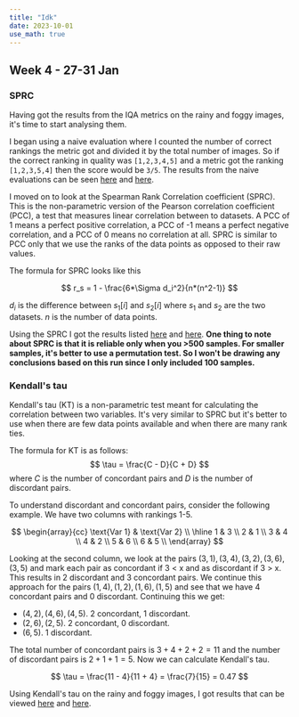 ```yaml
---
title: "Idk"
date: 2023-10-01
use_math: true
---
```


## Week 4 - 27-31 Jan

### SPRC
Having got the results from the IQA metrics on the rainy and foggy images, it's time to start analysing them.

I began using a naive evaluation where I counted the number of correct rankings the metric got and divided it by the total number of images. So if the correct ranking in quality was `[1,2,3,4,5]` and a metric got the ranking `[1,2,3,5,4]` then the score would be `3/5`. The results from the naive evaluations can be seen [here](https://drive.google.com/drive/u/0/folders/155pY1k8fm-afJmyVYLT5yO7qpStZbsqg) and [here](https://drive.google.com/drive/u/0/folders/1_zXvPNkyUc5EhJJvQxgU025B5fi9QcWn).

I moved on to look at the Spearman Rank Correlation coefficient (SPRC). This is the non-parametric version of the Pearson correlation coefficient (PCC), a test that measures linear correlation between to datasets. A PCC of 1 means a perfect positive correlation, a PCC of -1 means a perfect negative correlation, and a PCC of 0 means no correlation at all. SPRC is similar to PCC only that we use the ranks of the data points as opposed to their raw values.

The formula for SPRC looks like this

$$
r_s = 1 - \frac{6*\Sigma d_i^2}{n*(n^2-1)}
$$

$d_i$ is the difference between $s_1[i]$ and $s_2[i]$ where $s_1$ and $s_2$ are the two datasets. $n$ is the number of data points.

Using the SPRC I got the results listed [here](https://drive.google.com/drive/u/0/folders/155pY1k8fm-afJmyVYLT5yO7qpStZbsqg) and [here](https://drive.google.com/drive/u/0/folders/1_zXvPNkyUc5EhJJvQxgU025B5fi9QcWn). **One thing to note about SPRC is that it is reliable only when you >500 samples. For smaller samples, it's better to use a permutation test. So I won't be drawing any conclusions based on this run since I only included 100 samples.** 

### Kendall's tau
Kendall's tau (KT) is a  non-parametric test meant for calculating the correlation between two variables. It's very similar to SPRC but it's better to use when there are few data points available and when there are many rank ties.

The formula for KT is as follows:
$$
\tau = \frac{C - D}{C + D}
$$
where $C$ is the number of concordant pairs and $D$ is the number of discordant pairs.

To understand discordant and concordant pairs, consider the following example. We have two columns with rankings 1-5. 

$$
\begin{array}{cc}
\text{Var 1} & \text{Var 2} \\
\hline
1 & 3 \\
2 & 1 \\
3 & 4 \\
4 & 2 \\
5 & 6 \\
6 & 5 \\
\end{array}
$$

Looking at the second column, we look at the pairs $(3, 1), (3, 4), (3, 2), (3, 6), (3, 5)$ and mark each pair as concordant if 3 < x and as discordant if 3 > x. This results in 2 discordant and 3 concordant pairs. We continue this approach for the pairs $(1, 4), (1, 2), (1, 6), (1, 5)$ and see that we have 4 concordant pairs and 0 discordant. Continuing this we get:
- $(4, 2), (4, 6), (4, 5)$. 2 concordant, 1 discordant.
- $(2, 6), (2, 5)$. 2 concordant, 0 discordant.
- $(6, 5)$. 1 discordant.

The total number of concordant pairs is $3+4+2+2=11$ and the number of discordant pairs is $2+1+1=5$. Now we can calculate Kendall's tau.

$$
\tau = \frac{11 - 4}{11 + 4} = \frac{7}{15} = 0.47
$$

Using Kendall's tau on the rainy and foggy images, I got results that can be viewed [here](https://drive.google.com/drive/u/0/folders/155pY1k8fm-afJmyVYLT5yO7qpStZbsqg) and [here](https://drive.google.com/drive/u/0/folders/1_zXvPNkyUc5EhJJvQxgU025B5fi9QcWn).
